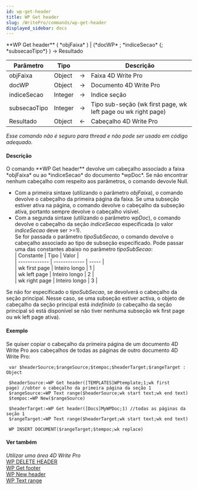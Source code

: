 ```yaml
---
id: wp-get-header
title: WP Get header
slug: /WritePro/commands/wp-get-header
displayed_sidebar: docs
---
```


<!--REF #_command_.WP Get header.Syntax-->**WP Get header** ( *objFaixa* ) | (*docWP* ; *indiceSecao* {; *subsecaoTipo*} )  -> Resultado<!-- END REF-->
<!--REF #_command_.WP Get header.Params-->
| Parâmetro | Tipo |  | Descrição |
| --- | --- | --- | --- |
| objFaixa | Object | &#8594;  | Faixa 4D Write Pro |
| docWP | Object | &#8594;  | Documento 4D Write Pro |
| indiceSecao | Integer | &#8594;  | Indice seção |
| subsecaoTipo | Integer | &#8594;  | Tipo sub-seção (wk first page, wk left page ou wk right page) |
| Resultado | Object | &#8592; | Cabeçalho 4D Write Pro |

<!-- END REF-->

*Esse comando não é seguro para thread e não pode ser usado em código adequado.*


#### Descrição 

<!--REF #_command_.WP Get header.Summary-->O comando **WP Get header** devolve um cabeçalho associado a faixa *objFaixa* ou ao *indiceSecao* do documento *wpDoc*.<!-- END REF--> Se não encontrar nenhum cabeçalho com respeito aos parâmetros, o comando devovle Null.

* Com a primeira sintaxe (utilizando o parâmetro *objFaix*a), o comando devolve o cabeçalho da primeira página da faixa. Se uma subseção estiver ativa na página, o comando devolve o cabeçalho da subseção ativa, portanto sempre devolve o cabeçalho visível.
* Com a segunda sintaxe (utilizando o parâmetro *wpDoc*), o comando devolve o cabeçalho da seção *indiceSecao* especificada (o valor *indiceSecao* deve ser >=1).  
Se for passada o parâmetro *tipoSubSecao*, o comando devolve o cabeçalho associado ao tipo de subseção especificado. Pode passar uma das constantes abaixo no parâmetro *tipoSubSecao*:  
| Constante     | Tipo          | Valor |  
| ------------- | ------------- | ----- |  
| wk first page | Inteiro longo | 1     |  
| wk left page  | Inteiro longo | 2     |  
| wk right page | Inteiro longo | 3     |  
    
Se não for especificado o *tipoSubSecao*, se devolverá o cabeçalho da seção principal. Nesse caso, se uma subseção estiver activa, o objeto de cabeçalho da seção principal está *indefinido* (o cabeçalho da seção principal só está disponível se não tiver nenhuma subseção wk first page ou wk left page ativa).

#### Exemplo 

Se quiser copiar o cabeçalho da primeira página de um documento 4D Write Pro aos cabeçalhos de todas as páginas de outro documento 4D Write Pro:

```4d
 var $headerSource;$rangeSource;$tempoc;$headerTarget;$rangeTarget : Object
 
 $headerSource:=WP Get header([TEMPLATES]WPtemplate;1;wk first page) //obter o cabeçalho da primeira página da seção 1
 $rangeSource:=WP Text range($headerSource;wk start text;wk end text)
 $tempoc:=WP New($rangeSource)
 
 $headerTarget:=WP Get header([Docs]MyWPDoc;1) //todas as páginas da seção 1
 $rangeTarget:=WP Text range($headerTarget;wk start text;wk end text)
 
 WP INSERT DOCUMENT($rangeTarget;$tempoc;wk replace)
```

#### Ver também 

*Utilizar uma área 4D Write Pro*  
[WP DELETE HEADER ](wp-delete-header.md)  
[WP Get footer](wp-get-footer.md)  
[WP New header](wp-new-header.md)  
[WP Text range](wp-text-range.md)  